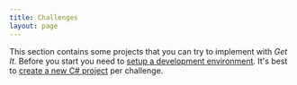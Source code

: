 ```yaml
---
title: Challenges
layout: page
---
```


This section contains some projects that you can try to implement with *Get It*.
Before you start you need to [setup a development environment](/prerequisites).
It's best to [create a new C# project](/setting-up-a-new-project) per challenge.
